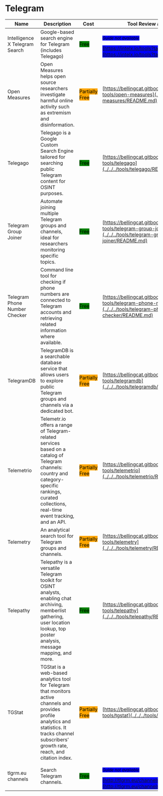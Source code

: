 # Telegram

| Name | Description | Cost | Tool Review and Guide |
| --- | --- | --- | --- |
| Intelligence X Telegram Search | Google-based search engine for Telegram (includes Telegago) | <mark style="background-color:green;">Free</mark> | <p><sub><em><mark style="background-color:blue;">Guide not available</mark></em></sub></p><mark style="background-color:blue;"> [https://intelx.io/tools?tab=telegram](https://intelx.io/tools?tab=telegram) </mark> |
| Open Measures | Open Measures helps open source researchers investigate harmful online activity such as extremism and disinformation. | <mark style="background-color:orange;">Partially Free</mark> | [https://bellingcat.gitbook.io/toolkit/more/all-tools/open-measures](../../../tools/open-measures/README.md) |
| Telegago | Telegago is a Google Custom Search Engine tailored for searching public Telegram content for OSINT purposes. | <mark style="background-color:green;">Free</mark> | [https://bellingcat.gitbook.io/toolkit/more/all-tools/telegago](../../../tools/telegago/README.md) |
| Telegram Group Joiner | Automate joining multiple Telegram groups and channels, ideal for researchers monitoring specific topics. | <mark style="background-color:green;">Free</mark> | [https://bellingcat.gitbook.io/toolkit/more/all-tools/telegram-group-joiner](../../../tools/telegram-group-joiner/README.md) |
| Telegram Phone Number Checker | Command line tool for checking if phone numbers are connected to Telegram accounts and retrieving related information where available. | <mark style="background-color:green;">Free</mark> | [https://bellingcat.gitbook.io/toolkit/more/all-tools/telegram-phone-number-checker](../../../tools/telegram-phone-number-checker/README.md) |
| TelegramDB | TelegramDB is a searchable database service that allows users to explore public Telegram groups and channels via a dedicated bot. | <mark style="background-color:orange;">Partially Free</mark> | [https://bellingcat.gitbook.io/toolkit/more/all-tools/telegramdb](../../../tools/telegramdb/README.md) |
| Telemetrio | Telemetr.io offers a range of Telegram-related services based on a catalog of Telegram channels: country and category-specific rankings, curated collections, real-time event tracking, and an API. | <mark style="background-color:orange;">Partially Free</mark> | [https://bellingcat.gitbook.io/toolkit/more/all-tools/telemetrio](../../../tools/telemetrio/README.md) |
| Telemetry | An analytical search tool for Telegram groups and channels. | <mark style="background-color:orange;">Partially Free</mark> | [https://bellingcat.gitbook.io/toolkit/more/all-tools/telemetry](../../../tools/telemetry/README.md) |
| Telepathy | Telepathy is a versatile Telegram toolkit for OSINT analysts, enabling chat archiving, memberlist gathering, user location lookup, top poster analysis, message mapping, and more. | <mark style="background-color:green;">Free</mark> | [https://bellingcat.gitbook.io/toolkit/more/all-tools/telepathy](../../../tools/telepathy/README.md) |
| TGStat | TGStat is a web-based analytics tool for Telegram that monitors active channels and provides profile analytics and statistics. It tracks channel subscribers’ growth rate, reach, and citation index. | <mark style="background-color:orange;">Partially Free</mark> | [https://bellingcat.gitbook.io/toolkit/more/all-tools/tgstat](../../../tools/tgstat/README.md) |
| tlgrm.eu channels | Search Telegram channels. | <mark style="background-color:green;">Free</mark> | <p><sub><em><mark style="background-color:blue;">Guide not available</mark></em></sub></p><mark style="background-color:blue;"> [http://tlgrm.eu/channels](http://tlgrm.eu/channels) </mark> |